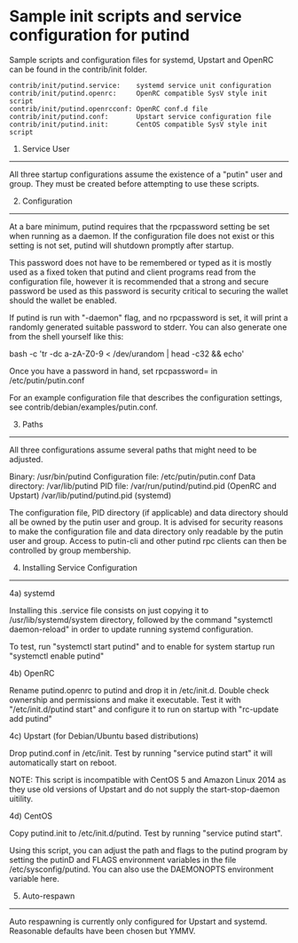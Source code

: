 Sample init scripts and service configuration for putind
==========================================================

Sample scripts and configuration files for systemd, Upstart and OpenRC
can be found in the contrib/init folder.

    contrib/init/putind.service:    systemd service unit configuration
    contrib/init/putind.openrc:     OpenRC compatible SysV style init script
    contrib/init/putind.openrcconf: OpenRC conf.d file
    contrib/init/putind.conf:       Upstart service configuration file
    contrib/init/putind.init:       CentOS compatible SysV style init script

1. Service User
---------------------------------

All three startup configurations assume the existence of a "putin" user
and group.  They must be created before attempting to use these scripts.

2. Configuration
---------------------------------

At a bare minimum, putind requires that the rpcpassword setting be set
when running as a daemon.  If the configuration file does not exist or this
setting is not set, putind will shutdown promptly after startup.

This password does not have to be remembered or typed as it is mostly used
as a fixed token that putind and client programs read from the configuration
file, however it is recommended that a strong and secure password be used
as this password is security critical to securing the wallet should the
wallet be enabled.

If putind is run with "-daemon" flag, and no rpcpassword is set, it will
print a randomly generated suitable password to stderr.  You can also
generate one from the shell yourself like this:

bash -c 'tr -dc a-zA-Z0-9 < /dev/urandom | head -c32 && echo'

Once you have a password in hand, set rpcpassword= in /etc/putin/putin.conf

For an example configuration file that describes the configuration settings,
see contrib/debian/examples/putin.conf.

3. Paths
---------------------------------

All three configurations assume several paths that might need to be adjusted.

Binary:              /usr/bin/putind
Configuration file:  /etc/putin/putin.conf
Data directory:      /var/lib/putind
PID file:            /var/run/putind/putind.pid (OpenRC and Upstart)
                     /var/lib/putind/putind.pid (systemd)

The configuration file, PID directory (if applicable) and data directory
should all be owned by the putin user and group.  It is advised for security
reasons to make the configuration file and data directory only readable by the
putin user and group.  Access to putin-cli and other putind rpc clients
can then be controlled by group membership.

4. Installing Service Configuration
-----------------------------------

4a) systemd

Installing this .service file consists on just copying it to
/usr/lib/systemd/system directory, followed by the command
"systemctl daemon-reload" in order to update running systemd configuration.

To test, run "systemctl start putind" and to enable for system startup run
"systemctl enable putind"

4b) OpenRC

Rename putind.openrc to putind and drop it in /etc/init.d.  Double
check ownership and permissions and make it executable.  Test it with
"/etc/init.d/putind start" and configure it to run on startup with
"rc-update add putind"

4c) Upstart (for Debian/Ubuntu based distributions)

Drop putind.conf in /etc/init.  Test by running "service putind start"
it will automatically start on reboot.

NOTE: This script is incompatible with CentOS 5 and Amazon Linux 2014 as they
use old versions of Upstart and do not supply the start-stop-daemon uitility.

4d) CentOS

Copy putind.init to /etc/init.d/putind. Test by running "service putind start".

Using this script, you can adjust the path and flags to the putind program by
setting the putinD and FLAGS environment variables in the file
/etc/sysconfig/putind. You can also use the DAEMONOPTS environment variable here.

5. Auto-respawn
-----------------------------------

Auto respawning is currently only configured for Upstart and systemd.
Reasonable defaults have been chosen but YMMV.
